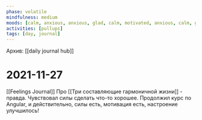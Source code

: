 ```yaml
---
phase: volatile
mindfulness: medium
moods: [calm, anxious, anxious, glad, calm, motivated, anxious, calm, glad, productive, calm]
activities: [pullups]
tags: [day, journal]
---
```

Архив: [[daily journal hub]]
# 2021-11-27
[[Feelings Journal]]
Про [[Три составляющие гармоничной жизни]] - правда.
Чувствовал силы сделать что-то хорошее.
Продолжил курс по Angular, и действительно, силы есть, мотивация есть, настроение улучшилось!


